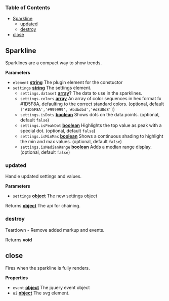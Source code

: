 <!-- Generated by documentation.js. Update this documentation by updating the source code. -->

### Table of Contents

-   [Sparkline][1]
    -   [updated][2]
    -   [destroy][3]
-   [close][4]

## Sparkline

Sparklines are a compact way to show trends.

**Parameters**

-   `element` **[string][5]** The plugin element for the constuctor
-   `settings` **[string][5]** The settings element.
    -   `settings.dataset` **[array][6]?** The data to use in the sparklines.
    -   `settings.colors` **[array][6]** An array of color sequences in hex format fx #1D5F8A,
        defaulting to the correct standard colors. (optional, default `['#1D5F8A','#999999','#bdbdbd','#d8d8d8']`)
    -   `settings.isDots` **[boolean][7]** Shows dots on the data points. (optional, default `false`)
    -   `settings.isPeakDot` **[boolean][7]** Highlights the top value as peak with a special dot. (optional, default `false`)
    -   `settings.isMinMax` **[boolean][7]** Shows a continuous shading to highlight the min and max values. (optional, default `false`)
    -   `settings.isMedianRange` **[boolean][7]** Adds a median range display. (optional, default `false`)

### updated

Handle updated settings and values.

**Parameters**

-   `settings` **[object][8]** The new settings object

Returns **[object][8]** The api for chaining.

### destroy

Teardown - Remove added markup and events.

Returns **void** 

## close

Fires when the sparkline is fully renders.

**Properties**

-   `event` **[object][8]** The jquery event object
-   `ui` **[object][8]** The svg element.

[1]: #sparkline

[2]: #updated

[3]: #destroy

[4]: #close

[5]: https://developer.mozilla.org/docs/Web/JavaScript/Reference/Global_Objects/String

[6]: https://developer.mozilla.org/docs/Web/JavaScript/Reference/Global_Objects/Array

[7]: https://developer.mozilla.org/docs/Web/JavaScript/Reference/Global_Objects/Boolean

[8]: https://developer.mozilla.org/docs/Web/JavaScript/Reference/Global_Objects/Object
